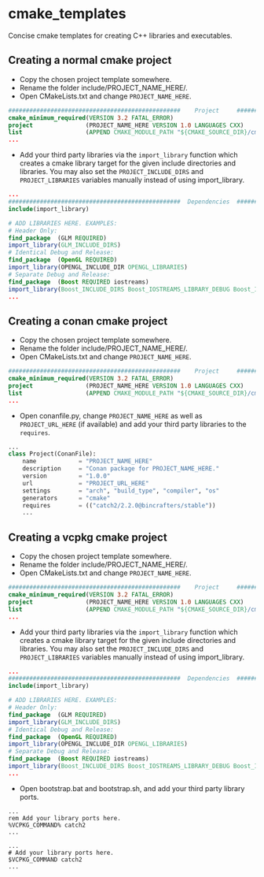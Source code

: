 # cmake_templates
Concise cmake templates for creating C++ libraries and executables.

## Creating a normal cmake project
- Copy the chosen project template somewhere.
- Rename the folder include/PROJECT_NAME_HERE/.
- Open CMakeLists.txt and change `PROJECT_NAME_HERE`.
```cmake
#################################################    Project     #################################################
cmake_minimum_required(VERSION 3.2 FATAL_ERROR)
project               (PROJECT_NAME_HERE VERSION 1.0 LANGUAGES CXX)
list                  (APPEND CMAKE_MODULE_PATH "${CMAKE_SOURCE_DIR}/cmake")
...
```
- Add your third party libraries via the `import_library` function which creates a cmake library target for the 
given include directories and libraries. You may also set the `PROJECT_INCLUDE_DIRS` and `PROJECT_LIBRARIES` 
variables manually instead of using import_library.
```cmake
...
#################################################  Dependencies  #################################################
include(import_library)

# ADD LIBRARIES HERE. EXAMPLES:
# Header Only:
find_package  (GLM REQUIRED)
import_library(GLM_INCLUDE_DIRS)
# Identical Debug and Release:
find_package  (OpenGL REQUIRED)
import_library(OPENGL_INCLUDE_DIR OPENGL_LIBRARIES)
# Separate Debug and Release:
find_package  (Boost REQUIRED iostreams)
import_library(Boost_INCLUDE_DIRS Boost_IOSTREAMS_LIBRARY_DEBUG Boost_IOSTREAMS_LIBRARY_RELEASE)
...
```

## Creating a conan cmake project
- Copy the chosen project template somewhere.
- Rename the folder include/PROJECT_NAME_HERE/.
- Open CMakeLists.txt and change `PROJECT_NAME_HERE`.
```cmake
#################################################    Project     #################################################
cmake_minimum_required(VERSION 3.2 FATAL_ERROR)
project               (PROJECT_NAME_HERE VERSION 1.0 LANGUAGES CXX)
list                  (APPEND CMAKE_MODULE_PATH "${CMAKE_SOURCE_DIR}/cmake")
...
```
- Open conanfile.py, change `PROJECT_NAME_HERE` as well as `PROJECT_URL_HERE` (if available) and add your 
third party libraries to the `requires`.
```python
...
class Project(ConanFile):
    name            = "PROJECT_NAME_HERE"
    description     = "Conan package for PROJECT_NAME_HERE."
    version         = "1.0.0"                
    url             = "PROJECT_URL_HERE"
    settings        = "arch", "build_type", "compiler", "os"
    generators      = "cmake"
    requires        = (("catch2/2.2.0@bincrafters/stable")) 
    ...
```

## Creating a vcpkg cmake project
- Copy the chosen project template somewhere.
- Rename the folder include/PROJECT_NAME_HERE/.
- Open CMakeLists.txt and change `PROJECT_NAME_HERE`.
```cmake
#################################################    Project     #################################################
cmake_minimum_required(VERSION 3.2 FATAL_ERROR)
project               (PROJECT_NAME_HERE VERSION 1.0 LANGUAGES CXX)
list                  (APPEND CMAKE_MODULE_PATH "${CMAKE_SOURCE_DIR}/cmake")
...
```
- Add your third party libraries via the `import_library` function which creates a cmake library target for the 
given include directories and libraries. You may also set the `PROJECT_INCLUDE_DIRS` and `PROJECT_LIBRARIES` 
variables manually instead of using import_library.
```cmake
...
#################################################  Dependencies  #################################################
include(import_library)

# ADD LIBRARIES HERE. EXAMPLES:
# Header Only:
find_package  (GLM REQUIRED)
import_library(GLM_INCLUDE_DIRS)
# Identical Debug and Release:
find_package  (OpenGL REQUIRED)
import_library(OPENGL_INCLUDE_DIR OPENGL_LIBRARIES)
# Separate Debug and Release:
find_package  (Boost REQUIRED iostreams)
import_library(Boost_INCLUDE_DIRS Boost_IOSTREAMS_LIBRARY_DEBUG Boost_IOSTREAMS_LIBRARY_RELEASE)
...
```
- Open bootstrap.bat and bootstrap.sh, and add your third party library ports.
```batch
...
rem Add your library ports here.
%VCPKG_COMMAND% catch2
...
```
```shell
...
# Add your library ports here. 
$VCPKG_COMMAND catch2
...
```